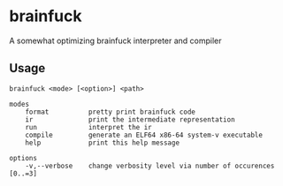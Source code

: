 # brainfuck
A somewhat optimizing brainfuck interpreter and compiler

## Usage
```
brainfuck <mode> [<option>] <path>

modes
    format          pretty print brainfuck code
    ir              print the intermediate representation
    run             interpret the ir
    compile         generate an ELF64 x86-64 system-v executable
    help            print this help message

options
    -v,--verbose    change verbosity level via number of occurences [0..=3]
```
